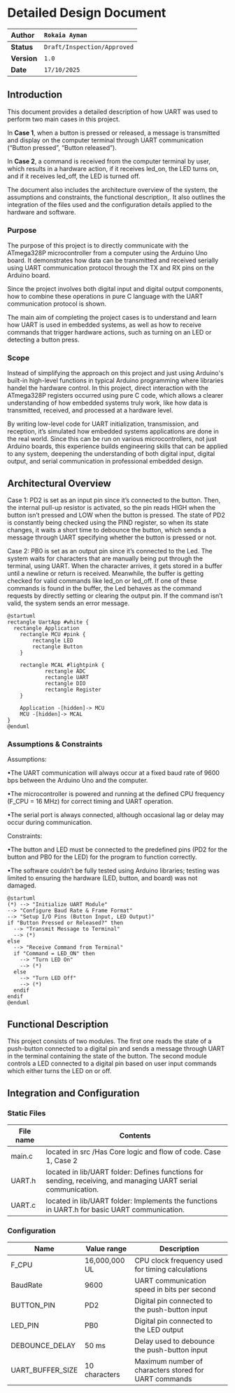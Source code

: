 # Detailed Design Document

| **Author**              | `Rokaia Ayman`                                       |
|:------------------------|:-----------------------------------------------------|
| **Status**              | `Draft/Inspection/Approved`                          |
| **Version**             | `1.0`                                                |
| **Date**                | `17/10/2025`                                         |

## Introduction

This document provides a detailed description of how UART was used to perform two main cases in this project. 

In **Case 1**, when a button is pressed or released, a message is transmitted and display on the computer terminal through UART communication (“Button pressed”, “Button released”). 

In **Case 2**, a command is received from the computer terminal by user, which results in a hardware action, if it receives led_on, the LED turns on, and if it receives led_off, the LED is turned off. 

The document also includes the architecture overview of the system, the assumptions and constraints, the functional description,. It also outlines the integration of the files used and the configuration details applied to the hardware and software.

### Purpose
The purpose of this project is to directly communicate with the ATmega328P microcontroller from a computer using the Arduino Uno board. It demonstrates how data can be transmitted and received serially using UART communication protocol through the TX and RX pins on the Arduino board.

Since the project involves both digital input and digital output components, how to combine these operations in pure C language with the UART communication protocol is shown. 

The main aim of completing the project cases is to understand and learn how UART is used in embedded systems, as well as how to receive commands that trigger hardware actions, such as turning on an LED or detecting a button press. 
### Scope
Instead of simplifying the approach on this project and just using Arduino's built-in high-level functions in typical Arduino programming where libraries handel the hardware control. In this project, direct interaction with the ATmega328P registers occurred using pure C code, which allows a clearer understanding of how embedded systems truly work, like how data is transmitted, received, and processed at a hardware level.

By writing low-level code for UART initialization, transmission, and reception, it’s simulated how embedded systems applications are done in the real world. Since this can be run on various microcontrollers, not just Arduino boards, this experience builds engineering skills that can be applied to any system, deepening the understanding of both digital input, digital output, and serial communication in professional embedded design.

## Architectural Overview

Case 1: PD2 is set as an input pin since it’s connected to the button. Then, the internal pull-up resistor is activated, so the pin reads HIGH when the button isn’t pressed and LOW when the button is pressed. The state of PD2 is constantly being checked using the PIND register, so when its state changes, it waits a short time to debounce the button, which sends a message through UART specifying whether the button is pressed or not. 

Case 2: PB0 is set as an output pin since it’s connected to the Led. The system waits for characters that are manually being put through the terminal, using UART. When the character arrives, it gets stored in a buffer until a newline or return is received. Meanwhile, the buffer is getting checked for valid commands like led_on or led_off. If one of these commands is found in the buffer, the Led behaves as the command requests by directly setting or clearing the output pin. If the command isn’t valid, the system sends an error message.
```plantuml
@startuml
rectangle UartApp #white {
  rectangle Application
    rectangle MCU #pink {
        rectangle LED
        rectangle Button
    }

    rectangle MCAL #lightpink {
            rectangle ADC
            rectangle UART
            rectangle DIO
            rectangle Register
    }
    
    Application -[hidden]-> MCU
    MCU -[hidden]-> MCAL
}
@enduml

```

### Assumptions & Constraints

Assumptions:

•The UART communication will always occur at a fixed baud rate of 9600 bps between the Arduino Uno and the computer.

•The microcontroller is powered and running at the defined CPU frequency (F_CPU = 16 MHz) for correct timing and UART operation.

•The serial port is always connected, although occasional lag or delay may occur during communication.

Constraints:

•The button and LED must be connected to the predefined pins (PD2 for the button and PB0 for the LED) for the program to function correctly.

•The software couldn’t be fully tested using Arduino libraries; testing was limited to ensuring the hardware (LED, button, and board) was not damaged.
```plantuml
@startuml
(*) --> "Initialize UART Module"
--> "Configure Baud Rate & Frame Format"
--> "Setup I/O Pins (Button Input, LED Output)"
if "Button Pressed or Released?" then
  --> "Transmit Message to Terminal"
  --> (*)
else
  --> "Receive Command from Terminal"
  if "Command = LED_ON" then
    --> "Turn LED On"
    --> (*)
  else
    --> "Turn LED Off"
    --> (*)
  endif
endif
@enduml

```

## Functional Description
This project consists of two modules. The first one reads the state of a push-button connected to a digital pin and sends a message through UART in the terminal containing the state of the button. The second module controls a LED connected to a digital pin based on user input commands which either turns the LED on or off.

## Integration and Configuration
### Static Files

| File name | Contents                             |
|-----------|--------------------------------------|
| main.c | located in src /Has Core logic and flow of code. Case 1, Case 2   |
| UART.h     |located in lib/UART folder: Defines functions for sending, receiving, and managing UART serial communication.        |
| UART.c   | located in lib/UART folder: Implements the functions in UART.h for basic UART communication. |

### Configuration

| Name            | Value range       | Description                                           |
|-----------------|-----------------|-------------------------------------------------------|
| F_CPU           | 16,000,000 UL    | CPU clock frequency used for timing calculations     |
| BaudRate        | 9600             | UART communication speed in bits per second          |
| BUTTON_PIN      | PD2              | Digital pin connected to the push-button input       |
| LED_PIN         | PB0              | Digital pin connected to the LED output             |
| DEBOUNCE_DELAY  | 50 ms            | Delay used to debounce the push-button input         |
| UART_BUFFER_SIZE| 10 characters    | Maximum number of characters stored for UART commands|
